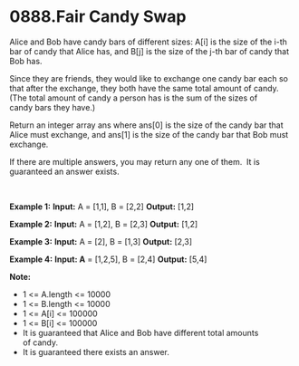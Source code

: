 # 0888.Fair Candy Swap
Alice and Bob have candy bars of different sizes: A[i] is the size of the i-th bar of candy that Alice has, and B[j] is the size of the j-th bar of candy that Bob has.

Since they are friends, they would like to exchange one candy bar each so that after the exchange, they both have the same total amount of candy.  (The total amount of candy a person has is the sum of the sizes of candy bars they have.)

Return an integer array ans where ans[0] is the size of the candy bar that Alice must exchange, and ans[1] is the size of the candy bar that Bob must exchange.

If there are multiple answers, you may return any one of them.  It is guaranteed an answer exists.

 

**Example 1:**
**Input:** A = [1,1], B = [2,2]
**Output:** [1,2]

**Example 2:**
**Input:** A = [1,2], B = [2,3]
**Output:** [1,2]

**Example 3:**
**Input:** A = [2], B = [1,3]
**Output:** [2,3]

**Example 4:**
**Input: A** = [1,2,5], B = [2,4]
**Output:** [5,4]
 

**Note:**

* 1 <= A.length <= 10000
* 1 <= B.length <= 10000
* 1 <= A[i] <= 100000
* 1 <= B[i] <= 100000
* It is guaranteed that Alice and Bob have different total amounts of candy.
* It is guaranteed there exists an answer.

